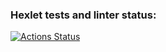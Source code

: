 ### Hexlet tests and linter status:
[![Actions Status](https://github.com/Dmitriy1452/frontend-project-44/actions/workflows/hexlet-check.yml/badge.svg)](https://github.com/Dmitriy1452/frontend-project-44/actions)